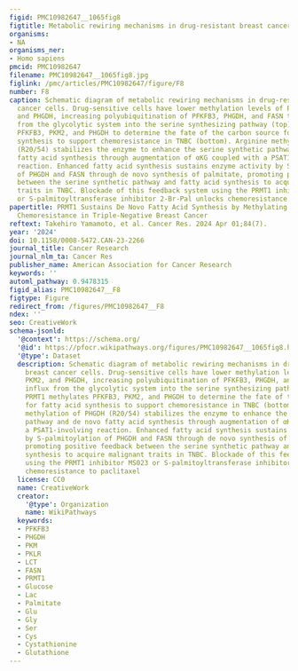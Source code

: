 ```yaml
---
figid: PMC10982647__1065fig8
figtitle: Metabolic rewiring mechanisms in drug-resistant breast cancer cells
organisms:
- NA
organisms_ner:
- Homo sapiens
pmcid: PMC10982647
filename: PMC10982647__1065fig8.jpg
figlink: /pmc/articles/PMC10982647/figure/F8
number: F8
caption: Schematic diagram of metabolic rewiring mechanisms in drug-resistant breast
  cancer cells. Drug-sensitive cells have lower methylation levels of PFKFB3, PKM2,
  and PHGDH, increasing polyubiquitination of PFKFB3, PHGDH, and FASN to reduce influx
  from the glycolytic system into the serine synthesizing pathway (top). PRMT1 methylates
  PFKFB3, PKM2, and PHGDH to determine the fate of the carbon source for fatty acid
  synthesis to support chemoresistance in TNBC (bottom). Arginine methylation of PHGDH
  (R20/54) stabilizes the enzyme to enhance the serine synthetic pathway and de novo
  fatty acid synthesis through augmentation of αKG coupled with a PSAT1-involving
  reaction. Enhanced fatty acid synthesis sustains enzyme activity by S-palmitoylation
  of PHGDH and FASN through de novo synthesis of palmitate, promoting positive feedback
  between the serine synthetic pathway and fatty acid synthesis to acquire malignant
  traits in TNBC. Blockade of this feedback system using the PRMT1 inhibitor MS023
  or S-palmitoyltransferase inhibitor 2-Br-Pal unlocks chemoresistance to paclitaxel
papertitle: PRMT1 Sustains De Novo Fatty Acid Synthesis by Methylating PHGDH to Drive
  Chemoresistance in Triple-Negative Breast Cancer
reftext: Takehiro Yamamoto, et al. Cancer Res. 2024 Apr 01;84(7).
year: '2024'
doi: 10.1158/0008-5472.CAN-23-2266
journal_title: Cancer Research
journal_nlm_ta: Cancer Res
publisher_name: American Association for Cancer Research
keywords: ''
automl_pathway: 0.9478315
figid_alias: PMC10982647__F8
figtype: Figure
redirect_from: /figures/PMC10982647__F8
ndex: ''
seo: CreativeWork
schema-jsonld:
  '@context': https://schema.org/
  '@id': https://pfocr.wikipathways.org/figures/PMC10982647__1065fig8.html
  '@type': Dataset
  description: Schematic diagram of metabolic rewiring mechanisms in drug-resistant
    breast cancer cells. Drug-sensitive cells have lower methylation levels of PFKFB3,
    PKM2, and PHGDH, increasing polyubiquitination of PFKFB3, PHGDH, and FASN to reduce
    influx from the glycolytic system into the serine synthesizing pathway (top).
    PRMT1 methylates PFKFB3, PKM2, and PHGDH to determine the fate of the carbon source
    for fatty acid synthesis to support chemoresistance in TNBC (bottom). Arginine
    methylation of PHGDH (R20/54) stabilizes the enzyme to enhance the serine synthetic
    pathway and de novo fatty acid synthesis through augmentation of αKG coupled with
    a PSAT1-involving reaction. Enhanced fatty acid synthesis sustains enzyme activity
    by S-palmitoylation of PHGDH and FASN through de novo synthesis of palmitate,
    promoting positive feedback between the serine synthetic pathway and fatty acid
    synthesis to acquire malignant traits in TNBC. Blockade of this feedback system
    using the PRMT1 inhibitor MS023 or S-palmitoyltransferase inhibitor 2-Br-Pal unlocks
    chemoresistance to paclitaxel
  license: CC0
  name: CreativeWork
  creator:
    '@type': Organization
    name: WikiPathways
  keywords:
  - PFKFB3
  - PHGDH
  - PKM
  - PKLR
  - LCT
  - FASN
  - PRMT1
  - Glucose
  - Lac
  - Palmitate
  - Glu
  - Gly
  - Ser
  - Cys
  - Cystathionine
  - Glutathione
---
```

